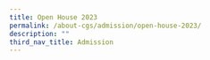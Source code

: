 ```yaml
---
title: Open House 2023
permalink: /about-cgs/admission/open-house-2023/
description: ""
third_nav_title: Admission
---
```

